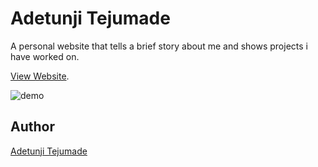# Adetunji Tejumade

A personal website that tells a brief story about me and shows projects i have worked on.

[View Website](https://www.tejumadeadetunji.codes/).

![demo](https://user-images.githubusercontent.com/46271302/122646018-30bdbb80-d158-11eb-8fca-aadb6f0c9840.PNG)

## Author
[Adetunji Tejumade](http://github.com/AdetunjiTejumade/)
